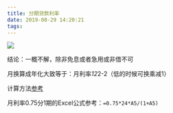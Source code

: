 ```yaml
---
title: 分期贷款利率
date: 2019-08-29 14:20:21
tags:
---
```


![](installment-interest-rate.png)

结论：一概不解，除非免息或者急用或非借不可

月换算成年化大致等于：月利率*12*2-2（低的时候可换乘减1）

计算方法[参考][1]

月利率0.75分1期的Excel公式参考：`=0.75*24*A5/(1+A5)`


[1]: https://zhuanlan.zhihu.com/p/37963544
